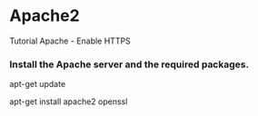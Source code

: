 # Apache2
Tutorial Apache - Enable HTTPS
<h3>Install the Apache server and the required packages.</h3>
<p>apt-get update</p>
<p>apt-get install apache2 openssl</p>
